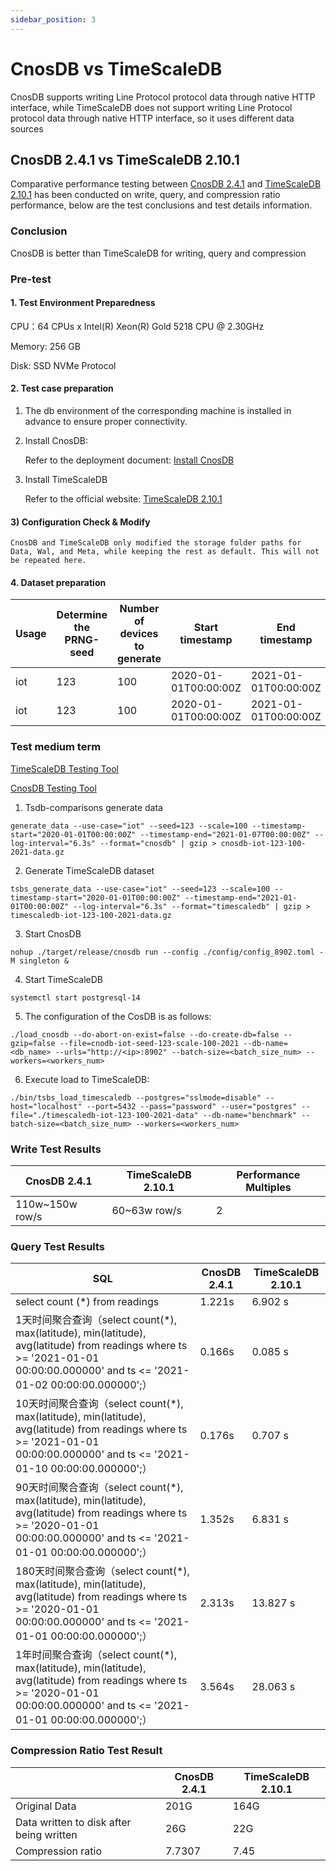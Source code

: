 ```yaml
---
sidebar_position: 3
---
```


# CnosDB vs TimeScaleDB

CnosDB supports writing Line Protocol protocol data through native HTTP interface, while TimeScaleDB does not support writing Line Protocol protocol data through native HTTP interface, so it uses different data sources

## CnosDB 2.4.1 vs TimeScaleDB 2.10.1

Comparative performance testing between [CnosDB 2.4.1](https://github.com/cnosdb/cnosdb) and [TimeScaleDB 2.10.1](https://github.com/timescale/timescaledb) has been conducted on write, query, and compression ratio performance, below are the test conclusions and test details information.

### Conclusion

CnosDB is better than TimeScaleDB for writing, query and compression

### Pre-test

#### 1. Test Environment Preparedness

CPU：64 CPUs x Intel(R) Xeon(R) Gold 5218 CPU @ 2.30GHz

Memory: 256 GB

Disk: SSD NVMe Protocol

#### 2. Test case preparation

1. The db environment of the corresponding machine is installed in advance to ensure proper connectivity.

2. Install CnosDB:

   Refer to the deployment document: [Install CnosDB](../start/install.md)

3. Install TimeScaleDB

   Refer to the official website: [TimeScaleDB 2.10.1](https://docs.timescale.com/self-hosted/latest/install/installation-linux/)

#### 3) Configuration Check & Modify

```
CnosDB and TimeScaleDB only modified the storage folder paths for Data, Wal, and Meta, while keeping the rest as default. This will not be repeated here.
```

#### 4. Dataset preparation

| Usage | Determine the PRNG-seed | Number of devices to generate | Start timestamp                                      | End timestamp                                        | Interval between readings per device | Target database | Data Size | Rows        |
| ----- | ----------------------- | ----------------------------- | ---------------------------------------------------- | ---------------------------------------------------- | ------------------------------------ | --------------- | --------- | ----------- |
| iot   | 123                     | 100                           | 2020-01-01T00:00:00Z | 2021-01-01T00:00:00Z | 6.3s                 | CnosDB          | 201G      | 450,721,871 |
| iot   | 123                     | 100                           | 2020-01-01T00:00:00Z | 2021-01-01T00:00:00Z | 6.3s                 | TimeScaleDB     | 164G      | 450,729,188 |

### Test medium term

[TimeScaleDB Testing Tool](https://github.com/timescale/tsbs)

[CnosDB Testing Tool](https://github.com/cnosdb/tsdb-comparisons)

1. Tsdb-comparisons generate data

```shell
generate_data --use-case="iot" --seed=123 --scale=100 --timestamp-start="2020-01-01T00:00:00Z" --timestamp-end="2021-01-07T00:00:00Z" --log-interval="6.3s" --format="cnosdb" | gzip > cnosdb-iot-123-100-2021-data.gz
```

2. Generate TimeScaleDB dataset

```shell
tsbs_generate_data --use-case="iot" --seed=123 --scale=100 --timestamp-start="2020-01-01T00:00:00Z" --timestamp-end="2021-01-01T00:00:00Z" --log-interval="6.3s" --format="timescaledb" | gzip > timescaledb-iot-123-100-2021-data.gz
```

3. Start CnosDB

```shell
nohup ./target/release/cnosdb run --config ./config/config_8902.toml -M singleton &
```

4. Start TimeScaleDB

```shell
systemctl start postgresql-14
```

5. The configuration of the CosDB is as follows:

```shell
./load_cnosdb --do-abort-on-exist=false --do-create-db=false --gzip=false --file=cnodb-iot-seed-123-scale-100-2021 --db-name=<db_name> --urls="http://<ip>:8902" --batch-size=<batch_size_num> --workers=<workers_num>
```

6. Execute load to TimeScaleDB:

```shell
./bin/tsbs_load_timescaledb --postgres="sslmode=disable" --host="localhost" --port=5432 --pass="password" --user="postgres" --file="./timescaledb-iot-123-100-2021-data" --db-name="benchmark" --batch-size=<batch_size_num> --workers=<workers_num>
```

### Write Test Results

| CnosDB 2.4.1 | TimeScaleDB 2.10.1 | Performance Multiples |
| -------------------------------------------- | -------------------------------------------------- | --------------------- |
| 110w~150w row/s              | 60~63w row/s                       | 2                     |

### Query Test Results

| SQL                                                                                                                                                                                                                                                                                                                                                  | CnosDB 2.4.1 | TimeScaleDB 2.10.1 |
| ---------------------------------------------------------------------------------------------------------------------------------------------------------------------------------------------------------------------------------------------------------------------------------------------------------------------------------------------------- | -------------------------------------------- | -------------------------------------------------- |
| select count (\*) from readings                                                                                                                                                                                                                                                                                                   | 1.221s                       | 6.902 s                            |
| 1天时间聚合查询（select count(\*), max(latitude), min(latitude), avg(latitude) from readings where ts >= '2021-01-01 00:00:00.000000' and ts <= '2021-01-02 00:00:00.000000';）   | 0.166s                       | 0.085 s                            |
| 10天时间聚合查询（select count(\*), max(latitude), min(latitude), avg(latitude) from readings where ts >= '2021-01-01 00:00:00.000000' and ts <= '2021-01-10 00:00:00.000000';）  | 0.176s                       | 0.707 s                            |
| 90天时间聚合查询（select count(\*), max(latitude), min(latitude), avg(latitude) from readings where ts >= '2020-01-01 00:00:00.000000' and ts <= '2021-01-01 00:00:00.000000';）  | 1.352s                       | 6.831 s                            |
| 180天时间聚合查询（select count(\*), max(latitude), min(latitude), avg(latitude) from readings where ts >= '2020-01-01 00:00:00.000000' and ts <= '2021-01-01 00:00:00.000000';） | 2.313s                       | 13.827 s                           |
| 1年时间聚合查询（select count(\*), max(latitude), min(latitude), avg(latitude) from readings where ts >= '2020-01-01 00:00:00.000000' and ts <= '2021-01-01 00:00:00.000000';）   | 3.564s                       | 28.063 s                           |

### Compression Ratio Test Result

|                                          | CnosDB 2.4.1 | TimeScaleDB 2.10.1 |
| ---------------------------------------- | -------------------------------------------- | -------------------------------------------------- |
| Original Data                            | 201G                                         | 164G                                               |
| Data written to disk after being written | 26G                                          | 22G                                                |
| Compression ratio                        | 7.7307                       | 7.45                               |